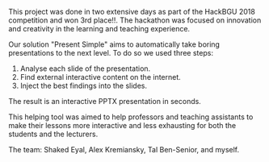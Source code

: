 This project was done in two extensive days as part of the HackBGU 2018 competition and won 3rd place!!. 
The hackathon was focused on innovation and creativity in the learning and teaching experience.

Our solution "Present Simple" aims to automatically take boring presentations to the next level.
To do so we used three steps:
1) Analyse each slide of the presentation.
2) Find external interactive content on the internet.
3) Inject the best findings into the slides.

The result is an interactive PPTX presentation in seconds.

This helping tool was aimed to help professors and teaching assistants to make their lessons more interactive and less exhausting for both the students and the lecturers.

The team: Shaked Eyal, Alex Kremiansky, Tal Ben-Senior, and myself.
